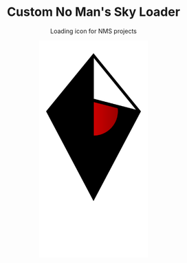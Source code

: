 
<div align="center">
  <h1> Custom No Man's Sky Loader</h1>

  <p>Loading icon for NMS projects</p>

  <img src="https://raw.githubusercontent.com/AssistantNMS/nms-loader/ad9ed46839cfd9a887b7160c33a6062bcb796a6b/loader.svg" width="50%" />
</div>
